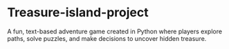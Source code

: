 # Treasure-island-project
A fun, text-based adventure game created in Python where players explore paths, solve puzzles, and make decisions to uncover hidden treasure.
